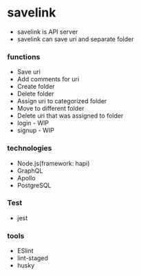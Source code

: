 # savelink
- savelink is API server
- savelink can save uri and separate folder

### functions
- Save uri
- Add comments for uri
- Create folder
- Delete folder
- Assign uri to categorized folder
- Move to different folder
- Delete uri that was assigned to folder
- login - WIP
- signup - WIP

### technologies
- Node.js(framework: hapi)
- GraphQL
- Apollo
- PostgreSQL

### Test
- jest

### tools
- ESlint
- lint-staged
- husky
